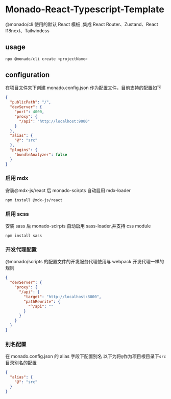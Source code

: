 # Monado-React-Typescript-Template

@monado/cli 使用的默认 React 模板 ,集成 React Router、Zustand、React I18next、Tailwindcss

## usage

```js
npx @monado/cli create <projectName>
```

## configuration

在项目文件夹下创建 monado.config.json 作为配置文件，目前支持的配置如下

```json
{
  "publicPath": "/",
  "devServer": {
    "port": 4000,
    "proxy": {
      "/api": "http://localhost:9000"
    }
  },
  "alias": {
    "@": "src"
  },
  "plugins": {
    "bundleAnalyzer": false
  }
}
```

### 启用 mdx

安装@mdx-js/react 后 monado-scirpts 自动启用 mdx-loader

```shell
npm install @mdx-js/react
```

### 启用 scss

安装 sass 后 monado-scirpts 自动启用 sass-loader,并支持 css module

```shell
npm install sass
```

### 开发代理配置

@monado/scripts 的配置文件的开发服务代理使用与 webpack 开发代理一样的规则

```json
{
  "devServer": {
    "proxy": {
      "/api": {
        "target": "http://localhost:8000",
        "pathRewrite": {
          "^/api": ""
        }
      }
    }
  }
}
```

### 别名配置

在 monado.config.json 的 alias 字段下配置别名
以下为将`@`作为项目根目录下`src`目录别名的配置

```json
{
  "alias": {
    "@": "src"
  }
}
```
